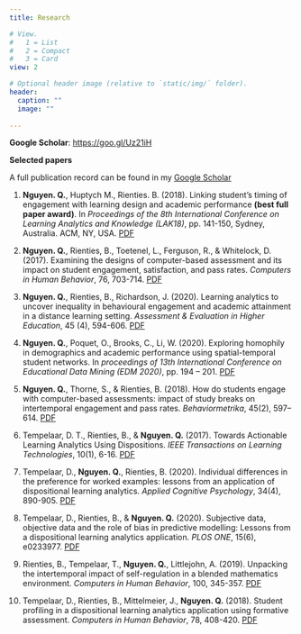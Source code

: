 ```yaml
---
title: Research

# View.
#   1 = List
#   2 = Compact
#   3 = Card
view: 2

# Optional header image (relative to `static/img/` folder).
header:
  caption: ""
  image: ""
  
---
```


**Google Scholar**: https://goo.gl/Uz21iH 

**Selected papers**

A full publication record can be found in my [Google Scholar](https://goo.gl/Uz21iH )


1.	**Nguyen. Q.**, Huptych M., Rienties. B. (2018). Linking student’s timing of engagement with learning design and academic performance **(best full paper award)**. In *Proceedings of the 8th International Conference on Learning Analytics and Knowledge (LAK18)*, pp. 141-150, Sydney, Australia. ACM, NY, USA. [PDF](https://drive.google.com/file/d/1bVF5DJANK41HANJj5sIwkwJ7DPyDEfNv/view?usp=sharing)

2.	**Nguyen. Q.**, Rienties, B., Toetenel, L., Ferguson, R., & Whitelock, D. (2017). Examining the designs of computer-based assessment and its impact on student engagement, satisfaction, and pass rates. *Computers in Human Behavior*, 76, 703-714. [PDF](https://drive.google.com/file/d/1sY7LSTAY24NR9Jd_8srg4DWcoACJBnpF/view?usp=sharing)


3.	**Nguyen. Q.**, Rienties, B., Richardson, J. (2020). Learning analytics to uncover inequality in behavioural engagement and academic attainment in a distance learning setting. *Assessment & Evaluation in Higher Education*, 45 (4), 594-606. [PDF]( https://drive.google.com/file/d/1YxZDH0OB_whZJwcAiLsPmuXk4-RN3Gsw/view)


4.	**Nguyen. Q.**, Poquet, O., Brooks, C., Li, W. (2020). Exploring homophily in demographics and academic performance using spatial-temporal student networks. In *proceedings of 13th International Conference on Educational Data Mining (EDM 2020)*, pp. 194 – 201. [PDF]( https://drive.google.com/file/d/1aQova799prj8Y2IhKXVGcw8RspA4vhHb/view?usp=sharing)


5.	**Nguyen. Q.**, Thorne, S., & Rienties, B. (2018). How do students engage with computer-based assessments: impact of study breaks on intertemporal engagement and pass rates. *Behaviormetrika*, 45(2), 597–614. [PDF](https://drive.google.com/file/d/1sAMVmx-99nTXVqOB_Enu4b-KYx2bSYPf/view?usp=sharing)

6.	Tempelaar, D. T., Rienties, B., & **Nguyen. Q.** (2017). Towards Actionable Learning Analytics Using Dispositions. *IEEE Transactions on Learning Technologies*, 10(1), 6-16. [PDF](https://drive.google.com/file/d/162ZQ5JbXDQ0RnOm0ojo5r667X1wtDUJz/view?usp=sharing)


7.	Tempelaar, D., **Nguyen. Q.**, Rienties, B. (2020). Individual differences in the preference for worked examples: lessons from an application of dispositional learning analytics. *Applied Cognitive Psychology*, 34(4), 890-905. [PDF]( https://drive.google.com/file/d/1t-m2833fEGyXMH5Hc5m5el1lml2nyBc7/view?usp=sharing)


8.	Tempelaar, D., Rienties, B., & **Nguyen. Q.** (2020). Subjective data, objective data and the role of bias in predictive modelling: Lessons from a dispositional learning analytics application. *PLOS ONE*, 15(6), e0233977. [PDF]( https://drive.google.com/file/d/1qpYtXyqc9PNBUuFHvwQi1tV288H3OIS4/view?usp=sharing)


9.	Rienties, B., Tempelaar, T., **Nguyen. Q.**, Littlejohn, A. (2019). Unpacking the intertemporal impact of self-regulation in a blended mathematics environment. *Computers in Human Behavior*, 100, 345-357. [PDF]( https://drive.google.com/file/d/1uNGWRw773c4kW-27O5lBC4OuJtqpnVQo/view?usp=sharing)


10.	Tempelaar, D., Rienties, B., Mittelmeier, J., **Nguyen. Q.** (2018). Student profiling in a dispositional learning analytics application using formative assessment. *Computers in Human Behavior*, 78, 408-420. [PDF](https://drive.google.com/file/d/1uG8jpLaGH_gy8o1JT1ZkNbB4_RfYiGdg/view?usp=sharing)








